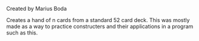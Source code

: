 Created by Marius Boda

Creates a hand of n cards from a standard 52 card deck. This was mostly made as a way to practice constructers and their applications in a program such as this.

